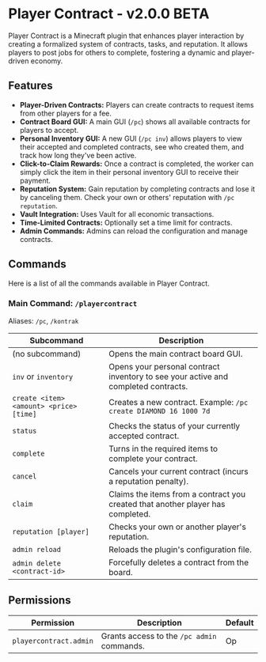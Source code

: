 # Player Contract - v2.0.0 BETA

Player Contract is a Minecraft plugin that enhances player interaction by creating a formalized system of contracts, tasks, and reputation. It allows players to post jobs for others to complete, fostering a dynamic and player-driven economy.

## Features

- **Player-Driven Contracts:** Players can create contracts to request items from other players for a fee.
- **Contract Board GUI:** A main GUI (`/pc`) shows all available contracts for players to accept.
- **Personal Inventory GUI:** A new GUI (`/pc inv`) allows players to view their accepted and completed contracts, see who created them, and track how long they've been active.
- **Click-to-Claim Rewards:** Once a contract is completed, the worker can simply click the item in their personal inventory GUI to receive their payment.
- **Reputation System:** Gain reputation by completing contracts and lose it by canceling them. Check your own or others' reputation with `/pc reputation`.
- **Vault Integration:** Uses Vault for all economic transactions.
- **Time-Limited Contracts:** Optionally set a time limit for contracts.
- **Admin Commands:** Admins can reload the configuration and manage contracts.

## Commands

Here is a list of all the commands available in Player Contract.

### Main Command: `/playercontract`
Aliases: `/pc`, `/kontrak`

| Subcommand | Description |
| --- | --- |
| (no subcommand) | Opens the main contract board GUI. |
| `inv` or `inventory` | Opens your personal contract inventory to see your active and completed contracts. |
| `create <item> <amount> <price> [time]` | Creates a new contract. Example: `/pc create DIAMOND 16 1000 7d` |
| `status` | Checks the status of your currently accepted contract. |
| `complete` | Turns in the required items to complete your contract. |
| `cancel` | Cancels your current contract (incurs a reputation penalty). |
| `claim` | Claims the items from a contract you created that another player has completed. |
| `reputation [player]` | Checks your own or another player's reputation. |
| `admin reload` | Reloads the plugin's configuration file. |
| `admin delete <contract-id>` | Forcefully deletes a contract from the board. |

## Permissions

| Permission | Description | Default |
| --- | --- | --- |
| `playercontract.admin` | Grants access to the `/pc admin` commands. | Op |
